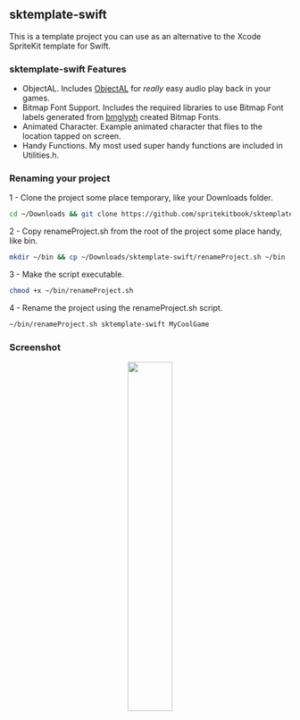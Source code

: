 ## sktemplate-swift

This is a template project you can use as an alternative to the Xcode SpriteKit template for Swift.

### sktemplate-swift Features
* ObjectAL. Includes [ObjectAL](http://kstenerud.github.io/ObjectAL-for-iPhone/) for *really* easy audio play back in your games.
* Bitmap Font Support. Includes the required libraries to use Bitmap Font labels generated from [bmglyph](http://www.bmglyph.com) created Bitmap Fonts. 
* Animated Character. Example animated character that flies to the location tapped on screen.
* Handy Functions. My most used super handy functions are included in Utilities.h. 

### Renaming your project
1 - Clone the project some place temporary, like your Downloads folder.
```bash
cd ~/Downloads && git clone https://github.com/spritekitbook/sktemplate-swift.git
```

2 - Copy renameProject.sh from the root of the project some place handy, like bin.
```bash
mkdir ~/bin && cp ~/Downloads/sktemplate-swift/renameProject.sh ~/bin
```

3 - Make the script executable.
```bash
chmod +x ~/bin/renameProject.sh
```

4 - Rename the project using the renameProject.sh script.
```bash
~/bin/renameProject.sh sktemplate-swift MyCoolGame
```


### Screenshot
<p align="center">
  <img src="https://github.com/spritekitbook/spritekitbook.github.io/blob/master/images/sktemplate-swift.png" width="40%">
</p>
